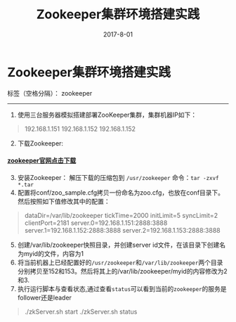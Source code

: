 ﻿---
title: Zookeeper集群环境搭建实践
date: 2017-8-01
tags: Zookeeper
---
# Zookeeper集群环境搭建实践

标签（空格分隔）： zookeeper

---

 1. 使用三台服务器模拟搭建部署ZooKeeper集群，集群机器IP如下：
 > 192.168.1.151
 > 192.168.1.152
 > 192.168.1.152

 2. 下载Zookeeper:
  #### [zookeeper官网点击下载](http://www.apache.org/dyn/closer.cgi/zookeeper/)
 3. 安装Zookeeper：
    解压下载的压缩包到 `/usr/zookeeper` 命令：`tar -zxvf *.tar`
 4. 配置将conf/zoo_sample.cfg拷贝一份命名为zoo.cfg，也放在conf目录下。然后按照如下值修改其中的配置：
> dataDir=/var/lib/zookeeper
> tickTime=2000
> initLimit=5
> syncLimit=2
> clientPort=2181
> server.0=192.168.1.151:2888:3888
> server.1=192.168.1.152:2888:3888
> server.2=192.168.1.153:2888:3888

 5. 创建/var/lib/zookeeper快照目录，并创建server id文件，在该目录下创建名为myid的文件，内容为1
 6. 将当前机器上已经配置好的`/usr/zookeeper`和`/var/lib/zookeeper`两个目录分别拷贝至152和153。然后将其上的/var/lib/zookeeper/myid的内容修改为2和3.
 7. 执行运行脚本与查看状态,通过查看`status`可以看到当前的`zookeeper`的服务是follower还是leader
> ./zkServer.sh start
./zkServer.sh status